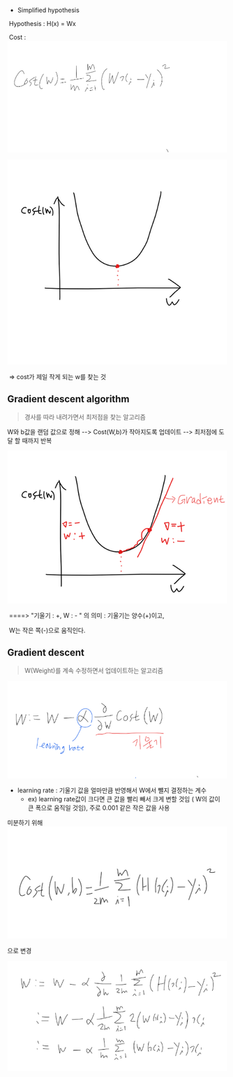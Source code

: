 * Simplified hypothesis

​      Hypothesis :  H(x) = Wx

​      Cost : <img src="/image/3_0.png" style="zoom:0%;" />

<img src="/image/3_1.png" style="zoom:0%;" />

​                                                              => cost가 제일 작게 되는 w를 찾는 것



## Gradient descent algorithm

> 경사를 따라 내려가면서 최저점을 찾는 알고리즘



W와 b값을 랜덤 값으로 정해 --> Cost(W,b)가 작아지도록 업데이트 --> 최저점에 도달 할 때까지 반복



<img src="/image/3_2.png" style="zoom:0%;" />

​                                                      ====> "기울기 : +, W : - " 의 의미 : 기울기는 양수(+)이고,                            

​                                                                                                                  W는 작은 쪽(-)으로 움직인다.

## Gradient descent

> W(Weight)를 계속 수정하면서 업데이트하는 알고리즘



<img src="/image/3_3.png" style="zoom:0%;" />



   - learning rate : 기울기 값을 얼마만큼 반영해서 W에서 뺄지 결정하는 계수
     - ex) learning rate값이 크다면 큰 값을 빨리 빼서 크게 변할 것임 ( W의 값이 큰 폭으로 움직일 것임), 주로 0.001 같은 작은 값을 사용



  미분하기 위해 <img src="/image/3_4.png" style="zoom:0%;" />



 으로 변경

<img src="/image/3_5.png" style="zoom:0%;" />



